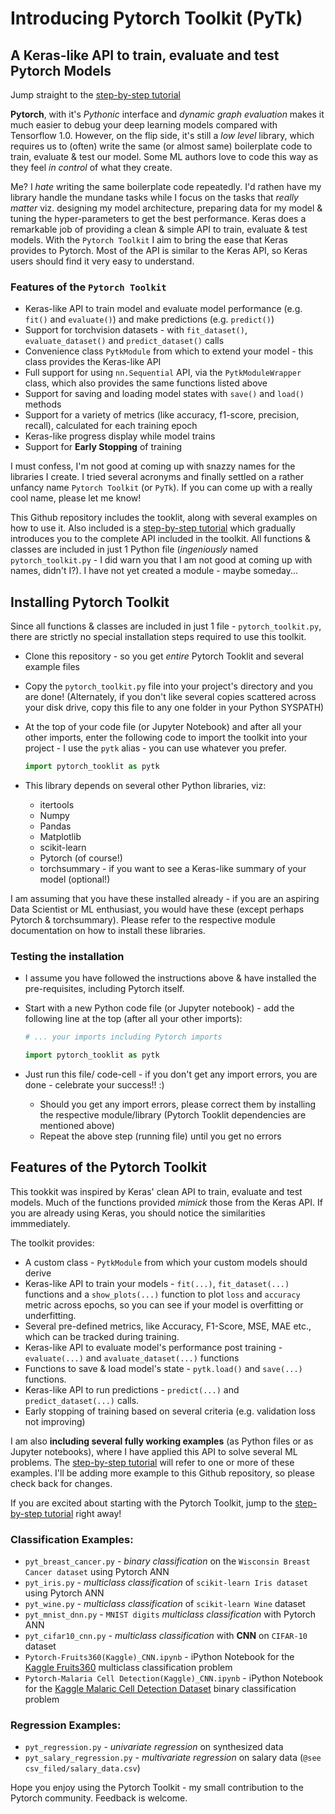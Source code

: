 # Introducing Pytorch Toolkit (PyTk) 
## A Keras-like API to train, evaluate and test Pytorch Models

Jump straight to the [step-by-step tutorial](Tutorial.md)

**Pytorch**, with it's _Pythonic_ interface and _dynamic graph evaluation_ makes it much easier to debug your deep learning models compared with Tensorflow 1.0. However, on the flip side, it's still a _low level_ library, which requires us to (often) write the same (or almost same) boilerplate code to train, evaluate & test our model. Some ML authors love to code this way as they feel _in control_ of what they create.

Me? I _hate_ writing the same boilerplate code repeatedly. I'd rathen have my library handle the mundane tasks while I focus on the tasks that _really matter_ viz. designing my model architecture, preparing data for my model & tuning the hyper-parameters to get the best performance. Keras does a remarkable job of providing a clean & simple API to train, evaluate & test models. With the `Pytorch Toolkit` I aim to bring the ease that Keras provides to Pytorch. Most of the API is similar to the Keras API, so Keras users should find it very easy to understand.

### Features of the `Pytorch Toolkit`
* Keras-like API to train model and evaluate model performance (e.g. `fit()` and `evaluate()`) and make predictions (e.g. `predict()`)
* Support for torchvision datasets - with `fit_dataset()`, `evaluate_dataset()` and `predict_dataset()` calls
* Convenience class `PytkModule` from which to extend your model - this class provides the Keras-like API
* Full support for using `nn.Sequential` API, via the `PytkModuleWrapper` class, which also provides the same functions listed above
* Support for saving and loading model states with `save()` and `load()` methods
* Support for a variety of metrics (like accuracy, f1-score, precision, recall), calculated for each training epoch
* Keras-like progress display while model trains
* Support for **Early Stopping** of training

I must confess, I'm not good at coming up with snazzy names for the libraries I create. I tried several acronyms and finally settled on a rather unfancy name `Pytorch Toolkit` (or `PyTk`). If you can come up with a really cool name, please let me know!

This Github repository includes the tooklit, along with several examples on how to use it. Also included is a [step-by-step tutorial](Tutorial.md) which gradually introduces you to the complete API included in the toolkit. All functions & classes are included in just 1 Python file (_ingeniously_ named `pytorch_toolkit.py` - I did warn you that I am not good at coming up with names, didn't I?). I have not yet created a module - maybe someday...

## Installing Pytorch Toolkit
Since all functions & classes are included in just 1 file - `pytorch_toolkit.py`, there are strictly no special installation steps required to use this toolkit. 
* Clone this repository - so you get _entire_ Pytorch Tooklit and several example files
* Copy the `pytorch_toolkit.py` file into your project's directory and you are done! (Alternately, if you don't like several copies scattered across your disk drive, copy this file to any one folder in your Python SYSPATH)
* At the top of your code file (or Jupyter Notebook) and after all your other imports, enter the following code to import the toolkit into your project - I use the `pytk` alias - you can use whatever you prefer.

    ```python
    import pytorch_tooklit as pytk
    ```

* This library depends on several other Python libraries, viz:
    * itertools
    * Numpy
    * Pandas
    * Matplotlib
    * scikit-learn
    * Pytorch (of course!)
    * torchsummary - if you want to see a Keras-like summary of your model (optional!)

I am assuming that you have these installed already - if you are an aspiring Data Scientist or ML enthusiast, you would have these (except perhaps Pytorch & torchsummary). Please refer to the respective module documentation on how to install these libraries.

### Testing the installation
* I assume you have followed the instructions above & have installed the pre-requisites, including Pytorch itself.
* Start with a new Python code file (or Jupyter notebook) - add the following line at the top (after all your other imports):

    ```python
    # ... your imports including Pytorch imports

    import pytorch_tooklit as pytk
    ```
* Just run this file/ code-cell - if you don't get any import errors, you are done - celebrate your success!! :)
    * Should you get any import errors, please correct them by installing the respective module/library (Pytorch Tooklit dependencies are mentioned above)
    * Repeat the above step (running file) until you get no errors

## Features of the Pytorch Toolkit
This tookkit was inspired by Keras' clean API to train, evaluate and test models. Much of the functions provided _mimick_ those from the Keras API. If you are already using Keras, you should notice the similarities immmediately. 

The toolkit provides:
* A custom class - `PytkModule` from which your custom models should derive
* Keras-like API to train your models - `fit(...)`, `fit_dataset(...)` functions and a `show_plots(...)` function to plot `loss` and `accuracy` metric across epochs, so you can see if your model is overfitting or underfitting.
* Several pre-defined metrics, like Accuracy, F1-Score, MSE, MAE etc., which can be tracked during training.
* Keras-like API to evaluate model's performance post training - `evaluate(...)` and `avaluate_dataset(...)` functions
* Functions to save & load model's state - `pytk.load()` and `save(...)` functions.
* Keras-like API to run predictions - `predict(...)` and `predict_dataset(...)` calls.
* Early stopping of training based on several criteria (e.g. validation loss not improving)

I am also **including several fully working examples** (as Python files or as Jupyter notebooks), where I have applied this API to solve several ML problems. The [step-by-step tutorial](Tutorial.md) will refer to one or more of these examples. I'll be adding more example to this Github repository, so please check back for changes.

If you are excited about starting with the Pytorch Toolkit, jump to the [step-by-step tutorial](Tutorial.md) right away!

### Classification Examples:
* `pyt_breast_cancer.py` - _binary classification_ on the `Wisconsin Breast Cancer dataset` using Pytorch ANN
* `pyt_iris.py` - _multiclass classification_ of `scikit-learn Iris dataset` using Pytorch ANN
* `pyt_wine.py` - _multiclass classification_ of `scikit-learn Wine` dataset
* `pyt_mnist_dnn.py` - `MNIST digits` _multiclass classification_ with Pytorch ANN
* `pyt_cifar10_cnn.py` - _multiclass classification_ with **CNN** on `CIFAR-10` dataset
* `Pytorch-Fruits360(Kaggle)_CNN.ipynb` - iPython Notebook for the [Kaggle Fruits360](https://www.kaggle.com/moltean/fruits) multiclass classification problem
* `Pytorch-Malaria Cell Detection(Kaggle)_CNN.ipynb` - iPython Notebook for the [Kaggle Malaric Cell Detection Dataset](https://www.kaggle.com/moltean/fruitshttps://www.kaggle.com/iarunava/cell-images-for-detecting-malaria) binary classification problem

### Regression Examples:
* `pyt_regression.py` - _univariate regression_ on synthesized data
* `pyt_salary_regression.py` - _multivariate regression_ on salary data (`@see csv_filed/salary_data.csv`)

Hope you enjoy using the Pytorch Toolkit - my small contribution to the Pytorch community. Feedback is welcome.


